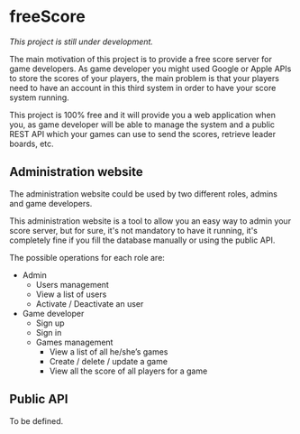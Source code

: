 # freeScore
*This project is still under development.*

The main motivation of this project is to provide a free score server for game developers. As game developer you might used Google or Apple APIs to store the scores of your players, the main problem is that your players need to have an account in this third system in order to have your score system running.

This project is 100% free and it will provide you a web application when you, as game developer will be able to manage the system and a public REST API which your games can use to send the scores, retrieve leader boards, etc. 

## Administration website
The administration website could be used by two different roles, admins and game developers.

This administration website is a tool to allow you an easy way to admin your score server, but for sure, it's not mandatory to have it running, it's completely fine if you fill the database manually or using the public API.

The possible operations for each role are:

* Admin
    * Users management
    * View a list of users
    * Activate / Deactivate an user
* Game developer
    * Sign up
    * Sign in
    * Games management
        * View a list of all he/she’s games
        * Create / delete / update a game
        * View all the score of all players for a game


## Public API
To be defined.